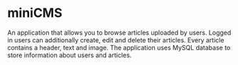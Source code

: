 # miniCMS
An application that allows you to browse articles uploaded by users. Logged in users can additionally create, edit and delete their articles. Every article contains a header, text and image. The application uses MySQL database to store information about users and articles.
